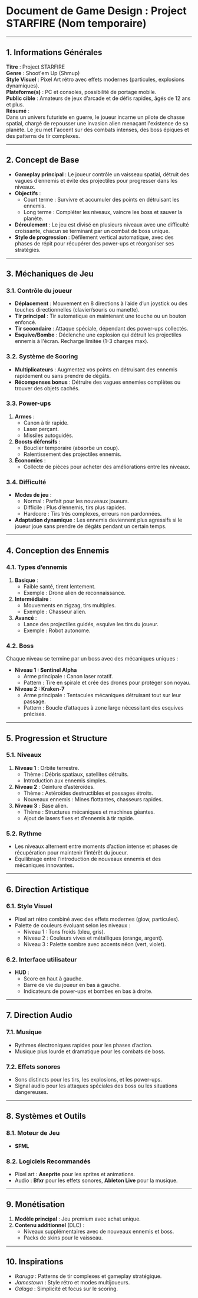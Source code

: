 # **Document de Game Design : Project STARFIRE (Nom temporaire)**

---

## **1. Informations Générales**

**Titre** : Project STARFIRE  
**Genre** : Shoot'em Up (Shmup)  
**Style Visuel** : Pixel Art rétro avec effets modernes (particules, explosions dynamiques).  
**Plateforme(s)** : PC et consoles, possibilité de portage mobile.  
**Public cible** : Amateurs de jeux d’arcade et de défis rapides, âgés de 12 ans et plus.  
**Résumé** :  
Dans un univers futuriste en guerre, le joueur incarne un pilote de chasse spatial, chargé de repousser une invasion alien menaçant l'existence de sa planète. Le jeu met l'accent sur des combats intenses, des boss épiques et des patterns de tir complexes.

---

## **2. Concept de Base**

- **Gameplay principal** : Le joueur contrôle un vaisseau spatial, détruit des vagues d’ennemis et évite des projectiles pour progresser dans les niveaux.  
- **Objectifs** : 
  - Court terme : Survivre et accumuler des points en détruisant les ennemis.
  - Long terme : Compléter les niveaux, vaincre les boss et sauver la planète.  
- **Déroulement** : Le jeu est divisé en plusieurs niveaux avec une difficulté croissante, chacun se terminant par un combat de boss unique.  
- **Style de progression** : Défilement vertical automatique, avec des phases de répit pour récupérer des power-ups et réorganiser ses stratégies.

---

## **3. Méchaniques de Jeu**

### **3.1. Contrôle du joueur**
- **Déplacement** : Mouvement en 8 directions à l’aide d’un joystick ou des touches directionnelles (clavier/souris ou manette).  
- **Tir principal** : Tir automatique en maintenant une touche ou un bouton enfoncé.  
- **Tir secondaire** : Attaque spéciale, dépendant des power-ups collectés.  
- **Esquive/Bombe** : Déclenche une explosion qui détruit les projectiles ennemis à l'écran. Recharge limitée (1-3 charges max).  

### **3.2. Système de Scoring**
- **Multiplicateurs** : Augmentez vos points en détruisant des ennemis rapidement ou sans prendre de dégâts.  
- **Récompenses bonus** : Détruire des vagues ennemies complètes ou trouver des objets cachés.  

### **3.3. Power-ups**
1. **Armes** :  
   - Canon à tir rapide.  
   - Laser perçant.  
   - Missiles autoguidés.  
2. **Boosts défensifs** :  
   - Bouclier temporaire (absorbe un coup).  
   - Ralentissement des projectiles ennemis.  
3. **Économies** :  
   - Collecte de pièces pour acheter des améliorations entre les niveaux.  

### **3.4. Difficulté**
- **Modes de jeu** :  
   - Normal : Parfait pour les nouveaux joueurs.  
   - Difficile : Plus d’ennemis, tirs plus rapides.  
   - Hardcore : Tirs très complexes, erreurs non pardonnées.  
- **Adaptation dynamique** : Les ennemis deviennent plus agressifs si le joueur joue sans prendre de dégâts pendant un certain temps.  

---

## **4. Conception des Ennemis**

### **4.1. Types d’ennemis**
1. **Basique** :  
   - Faible santé, tirent lentement.  
   - Exemple : Drone alien de reconnaissance.  
2. **Intermédiaire** :  
   - Mouvements en zigzag, tirs multiples.  
   - Exemple : Chasseur alien.  
3. **Avancé** :  
   - Lance des projectiles guidés, esquive les tirs du joueur.  
   - Exemple : Robot autonome.  

### **4.2. Boss**
Chaque niveau se termine par un boss avec des mécaniques uniques :
- **Niveau 1 : Sentinel Alpha**  
   - Arme principale : Canon laser rotatif.  
   - Pattern : Tire en spirale et crée des drones pour protéger son noyau.  
- **Niveau 2 : Kraken-7**  
   - Arme principale : Tentacules mécaniques détruisant tout sur leur passage.  
   - Pattern : Boucle d’attaques à zone large nécessitant des esquives précises.  

---

## **5. Progression et Structure**

### **5.1. Niveaux**
1. **Niveau 1** : Orbite terrestre.  
   - Thème : Débris spatiaux, satellites détruits.  
   - Introduction aux ennemis simples.  
2. **Niveau 2** : Ceinture d’astéroïdes.  
   - Thème : Astéroïdes destructibles et passages étroits.  
   - Nouveaux ennemis : Mines flottantes, chasseurs rapides.  
3. **Niveau 3** : Base alien.  
   - Thème : Structures mécaniques et machines géantes.  
   - Ajout de lasers fixes et d’ennemis à tir rapide.  

### **5.2. Rythme**
- Les niveaux alternent entre moments d’action intense et phases de récupération pour maintenir l'intérêt du joueur.  
- Équilibrage entre l’introduction de nouveaux ennemis et des mécaniques innovantes.  

---

## **6. Direction Artistique**

### **6.1. Style Visuel**
- Pixel art rétro combiné avec des effets modernes (glow, particules).  
- Palette de couleurs évoluant selon les niveaux :  
  - Niveau 1 : Tons froids (bleu, gris).  
  - Niveau 2 : Couleurs vives et métalliques (orange, argent).  
  - Niveau 3 : Palette sombre avec accents néon (vert, violet).  

### **6.2. Interface utilisateur**
- **HUD** :  
   - Score en haut à gauche.  
   - Barre de vie du joueur en bas à gauche.  
   - Indicateurs de power-ups et bombes en bas à droite.  

---

## **7. Direction Audio**

### **7.1. Musique**
- Rythmes électroniques rapides pour les phases d’action.  
- Musique plus lourde et dramatique pour les combats de boss.  

### **7.2. Effets sonores**
- Sons distincts pour les tirs, les explosions, et les power-ups.  
- Signal audio pour les attaques spéciales des boss ou les situations dangereuses.  

---

## **8. Systèmes et Outils**

### **8.1. Moteur de Jeu**
- **SFML** 

### **8.2. Logiciels Recommandés**
- Pixel art : **Aseprite** pour les sprites et animations.  
- Audio : **Bfxr** pour les effets sonores, **Ableton Live** pour la musique.  

---

## **9. Monétisation**
1. **Modèle principal** : Jeu premium avec achat unique.  
2. **Contenu additionnel** (DLC) :  
   - Niveaux supplémentaires avec de nouveaux ennemis et boss.  
   - Packs de skins pour le vaisseau.  

---

## **10. Inspirations**
- *Ikaruga* : Patterns de tir complexes et gameplay stratégique.  
- *Jamestown* : Style rétro et modes multijoueurs.  
- *Galaga* : Simplicité et focus sur le scoring.

